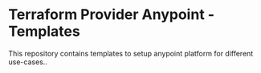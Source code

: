 # Terraform Provider Anypoint - Templates

This repository contains templates to setup anypoint platform for different use-cases..

